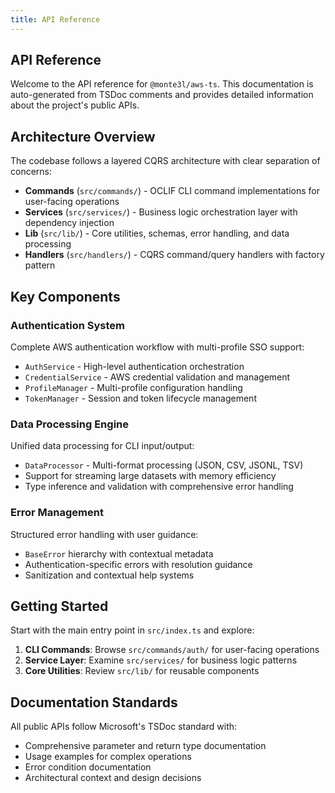 ```yaml
---
title: API Reference
---
```


## API Reference

Welcome to the API reference for `@monte3l/aws-ts`. This documentation is auto-generated from TSDoc comments
and provides detailed information about the project's public APIs.

## Architecture Overview

The codebase follows a layered CQRS architecture with clear separation of concerns:

- **Commands** (`src/commands/`) - OCLIF CLI command implementations for user-facing operations
- **Services** (`src/services/`) - Business logic orchestration layer with dependency injection
- **Lib** (`src/lib/`) - Core utilities, schemas, error handling, and data processing
- **Handlers** (`src/handlers/`) - CQRS command/query handlers with factory pattern

## Key Components

### Authentication System

Complete AWS authentication workflow with multi-profile SSO support:

- `AuthService` - High-level authentication orchestration
- `CredentialService` - AWS credential validation and management
- `ProfileManager` - Multi-profile configuration handling
- `TokenManager` - Session and token lifecycle management

### Data Processing Engine

Unified data processing for CLI input/output:

- `DataProcessor` - Multi-format processing (JSON, CSV, JSONL, TSV)
- Support for streaming large datasets with memory efficiency
- Type inference and validation with comprehensive error handling

### Error Management

Structured error handling with user guidance:

- `BaseError` hierarchy with contextual metadata
- Authentication-specific errors with resolution guidance
- Sanitization and contextual help systems

## Getting Started

Start with the main entry point in `src/index.ts` and explore:

1. **CLI Commands**: Browse `src/commands/auth/` for user-facing operations
2. **Service Layer**: Examine `src/services/` for business logic patterns
3. **Core Utilities**: Review `src/lib/` for reusable components

## Documentation Standards

All public APIs follow Microsoft's TSDoc standard with:

- Comprehensive parameter and return type documentation
- Usage examples for complex operations
- Error condition documentation
- Architectural context and design decisions

